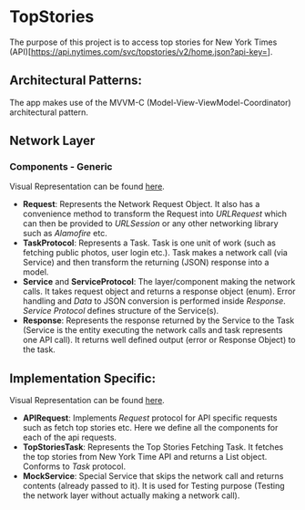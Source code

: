 # TopStories
The purpose of this project is to access top stories for New York Times (API)[https://api.nytimes.com/svc/topstories/v2/home.json?api-key=]. 


## Architectural Patterns:
The app makes use of the MVVM-C (Model-View-ViewModel-Coordinator) architectural pattern. 

## Network Layer  
### Components - Generic  
Visual Representation can be found [here](https://goo.gl/A65BkT).

- **Request**: Represents the Network Request Object. It also has a convenience method to transform the Request into *URLRequest* which can then be provided to *URLSession* or any other networking library such as *Alamofire* etc.
- **TaskProtocol**: Represents a Task. Task is one unit of work (such as fetching public photos, user login etc.). Task makes a network call (via Service) and then transform the returning (JSON) response into a model.
- **Service** and **ServiceProtocol**: The layer/component making the network calls. It takes request object and returns a response object (enum). Error handling and *Data* to JSON conversion is performed inside *Response*. *Service Protocol* defines structure of the Service(s).
- **Response**: Represents the response returned by the Service to the Task (Service is the entity executing the network calls and task represents one API call). It returns well defined output (error or Response Object) to the task.

## Implementation Specific:
Visual Representation can be found [here](https://goo.gl/syzTaH).

- **APIRequest**: Implements *Request* protocol for API specific requests such as fetch top stories etc. Here we define all the components for each of the api requests.
- **TopStoriesTask**: Represents the Top Stories Fetching Task. It fetches the top stories from New York Time API and returns a List object. Conforms to *Task* protocol.
- **MockService**: Special Service that skips the network call and returns contents (already passed to it). It is used for Testing purpose (Testing the network layer without actually making a network call).
